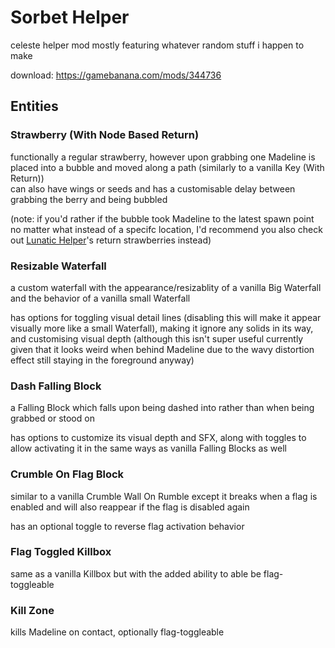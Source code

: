 # Sorbet Helper

celeste helper mod mostly featuring whatever random stuff i happen to make

download: https://gamebanana.com/mods/344736

## **Entities**

### Strawberry (With Node Based Return)
functionally a regular strawberry, however upon grabbing one Madeline is placed into a bubble and moved along a path (similarly to a vanilla Key (With Return))<br>
can also have wings or seeds and has a customisable delay between grabbing the berry and being bubbled

(note: if you'd rather if the bubble took Madeline to the latest spawn point no matter what instead of a specifc location, I'd recommend you also check out [Lunatic Helper](https://gamebanana.com/mods/53692)'s return strawberries instead)

### Resizable Waterfall
a custom waterfall with the appearance/resizablity of a vanilla Big Waterfall and the behavior of a vanilla small Waterfall

has options for toggling visual detail lines (disabling this will make it appear visually more like a small Waterfall), making it ignore any solids in its way, and customising visual depth (although this isn't super useful currently given that it looks weird when behind Madeline due to the wavy distortion effect still staying in the foreground anyway)

### Dash Falling Block
a Falling Block which falls upon being dashed into rather than when being grabbed or stood on

has options to customize its visual depth and SFX, along with toggles to allow activating it in the same ways as vanilla Falling Blocks as well

### Crumble On Flag Block
similar to a vanilla Crumble Wall On Rumble except it breaks when a flag is enabled and will also reappear if the flag is disabled again

has an optional toggle to reverse flag activation behavior

### Flag Toggled Killbox
same as a vanilla Killbox but with the added ability to able be flag-toggleable

### Kill Zone
kills Madeline on contact, optionally flag-toggleable

